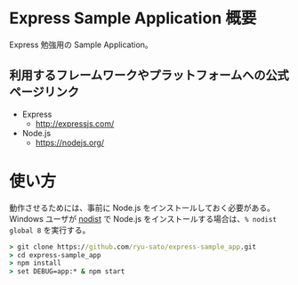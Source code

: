 # Express Sample Application 概要

Express 勉強用の Sample Application。

## 利用するフレームワークやプラットフォームへの公式ページリンク

- Express
    - http://expressjs.com/
- Node.js
    - https://nodejs.org/

# 使い方

動作させるためには、事前に Node.js をインストールしておく必要がある。
Windows ユーザが [nodist](https://github.com/marcelklehr/nodist) で Node.js をインストールする場合は、`% nodist global 8` を実行する。

```cmd
> git clone https://github.com/ryu-sato/express-sample_app.git
> cd express-sample_app
> npm install
> set DEBUG=app:* & npm start
```
